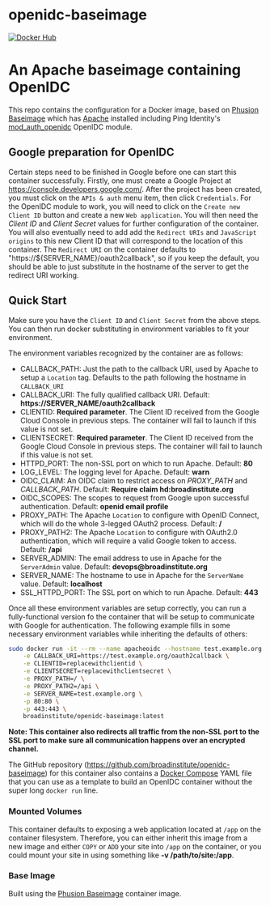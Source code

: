 openidc-baseimage
=================
[![Docker Hub](https://img.shields.io/badge/docker-ready-blue.svg)](https://registry.hub.docker.com/u/broadinstitute/openidc-baseimage/)

# An Apache baseimage containing OpenIDC
This repo contains the configuration for a Docker image, based on [Phusion Baseimage][1] which has [Apache][2] installed including Ping Identity's [mod_auth_openidc][3] OpenIDC module.

## Google preparation for OpenIDC

Certain steps need to be finished in Google before one can start this container successfully.  Firstly, one must create a Google Project at https://console.developers.google.com/.  After the project has been created, you must click on the `APIs & auth` menu item, then click `Credentials`.  For the OpenIDC module to work, you will need to click on the `Create new Client ID` button and create a new `Web application`.  You will then need the *Client ID* and *Client Secret* values for further configuration of the container.  You will also eventually need to add add the `Redirect URIs` and `JavaScript origins` to this new Client ID that will correspond to the location of this container.  The `Redirect URI` on the container defaults to "https://${SERVER_NAME}/oauth2callback", so if you keep the default, you should be able to just substitute in the hostname of the server to get the redirect URI working.

## Quick Start

Make sure you have the `Client ID` and `Client Secret` from the above steps.  You can then run docker substituting in environment variables to fit your environment.

The environment variables recognized by the container are as follows:

* CALLBACK_PATH: Just the path to the callback URI, used by Apache to setup a `Location` tag.  Defaults to the path following the hostname in `CALLBACK_URI`
* CALLBACK_URI: The fully qualified callback URI.  Default: __https://SERVER_NAME/oauth2callback__
* CLIENTID: __Required parameter__.  The Client ID received from the Google Cloud Console in previous steps. The container will fail to launch if this value is not set.
* CLIENTSECRET: __Required parameter__.  The Client ID received from the Google Cloud Console in previous steps. The container will fail to launch if this value is not set.
* HTTPD_PORT: The non-SSL port on which to run Apache.  Default: __80__
* LOG_LEVEL: The logging level for Apache.  Default: __warn__
* OIDC_CLAIM: An OIDC claim to restrict access on *PROXY_PATH* and *CALLBACK_PATH*.  Default: __Require claim hd:broadinstitute.org__
* OIDC_SCOPES: The scopes to request from Google upon successful authentication.  Default: __openid email profile__
* PROXY_PATH: The Apache `Location` to configure with OpenID Connect, which will do the whole 3-legged OAuth2 process.  Default: __/__
* PROXY_PATH2: The Apache `Location` to configure with OAuth2.0 authentication, which will require a valid Google token to access.  Default: __/api__
* SERVER_ADMIN: The email address to use in Apache for the `ServerAdmin` value.  Default: __devops@broadinstitute.org__
* SERVER_NAME: The hostname to use in Apache for the `ServerName` value.  Default: __localhost__
* SSL_HTTPD_PORT:  The SSL port on which to run Apache.  Default: __443__

Once all these environment variables are setup correctly, you can run a fully-functional version fo the container that will be setup to communicate with Google for authentication.  The following example fills in some necessary environment variables while inheriting the defaults of others:

```sh
sudo docker run -it --rm --name apacheoidc --hostname test.example.org \
    -e CALLBACK_URI=https://test.example.org/oauth2callback \
    -e CLIENTID=replacewithclientid \
    -e CLIENTSECRET=replacewithclientsecret \
    -e PROXY_PATH=/ \
    -e PROXY_PATH2=/api \
    -e SERVER_NAME=test.example.org \
    -p 80:80 \
    -p 443:443 \
    broadinstitute/openidc-baseimage:latest
```

**Note: This container also redirects all traffic from the non-SSL port to the SSL port to make sure all communication happens over an encrypted channel.**

The GitHub repository (https://github.com/broadinstitute/openidc-baseimage) for this container also contains a [Docker Compose][4] YAML file that you can use as a template to build an OpenIDC container without the super long `docker run` line.

### Mounted Volumes

This container defaults to exposing a web application located at `/app` on the container filesystem.  Therefore, you can either inherit this image from a new image and either `COPY` or `ADD` your site into `/app` on the container, or you could mount your site in using something like __-v /path/to/site:/app__.

### Base Image

Built using the [Phusion Baseimage][1] container image.

[1]: https://github.com/phusion/baseimage-docker "Phusion Baseimage"
[2]: http://httpd.apache.org/ "Apache"
[3]: https://github.com/pingidentity/mod_auth_openidc "mod_auth_openidc"
[4]: https://docs.docker.com/compose/ "Docker Compose"